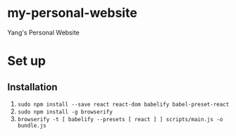 # my-personal-website
Yang's Personal Website

# Set up

## Installation
1. `sudo npm install --save react react-dom babelify babel-preset-react`
2. `sudo npm install -g browserify`
3. `browserify -t [ babelify --presets [ react ] ] scripts/main.js -o bundle.js`
